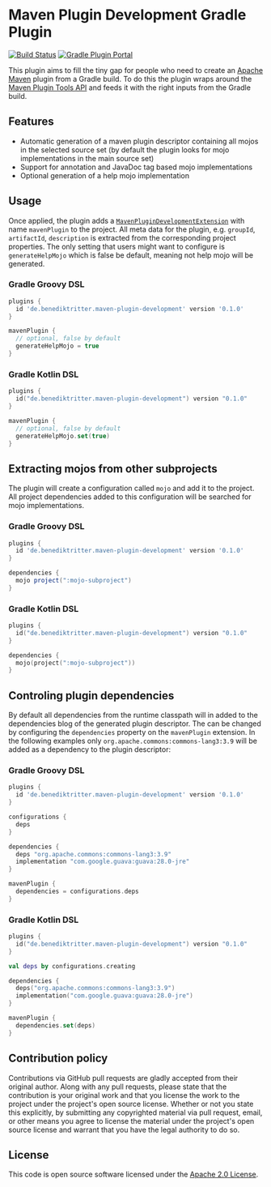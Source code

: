 # Maven Plugin Development Gradle Plugin

[![Build Status](https://img.shields.io/endpoint.svg?url=https%3A%2F%2Factions-badge.atrox.dev%2Fbritter%2Fmaven-plugin-development%2Fbadge%3Fref%3Dmaster&style=flat)](https://actions-badge.atrox.dev/britter/maven-plugin-development/goto?ref=master)
[![Gradle Plugin Portal](https://img.shields.io/maven-metadata/v?label=Plugin%20Portal&metadataUrl=https%3A%2F%2Fplugins.gradle.org%2Fm2%2Fde%2Fbenediktritter%2Fmaven-plugin-development%2Fde.benediktritter.maven-plugin-development.gradle.plugin%2Fmaven-metadata.xml)](https://plugins.gradle.org/plugin/de.benediktritter.maven-plugin-development)

This plugin aims to fill the tiny gap for people who need to create an [Apache Maven](https://maven.apacke.org) plugin from a Gradle build.
To do this the plugin wraps around the [Maven Plugin Tools API](https://maven.apache.org/plugin-tools/) and feeds it with the right inputs from the Gradle build.

## Features

- Automatic generation of a maven plugin descriptor containing all mojos in the selected source set (by default the plugin looks for mojo implementations in the main source set)
- Support for annotation and JavaDoc tag based mojo implementations
- Optional generation of a help mojo implementation

## Usage

Once applied, the plugin adds a [`MavenPluginDevelopmentExtension`](https://github.com/britter/maven-plugin-development/blob/0.1.0/src/main/kotlin/de/benediktritter/maven/plugin/development/MavenPluginDevelopmentExtension.kt) with name `mavenPlugin` to the project.
All meta data for the plugin, e.g. `groupId`, `artifactId`, `description` is extracted from the corresponding project properties.
The only setting that users might want to configure is `generateHelpMojo` which is false be default, meaning not help mojo will be generated.

### Gradle Groovy DSL

```groovy
plugins {
  id 'de.benediktritter.maven-plugin-development' version '0.1.0'
}

mavenPlugin {
  // optional, false by default
  generateHelpMojo = true
}
```

### Gradle Kotlin DSL

```kotlin
plugins {
  id("de.benediktritter.maven-plugin-development") version "0.1.0"
}

mavenPlugin {
  // optional, false by default
  generateHelpMojo.set(true)
}
```

## Extracting mojos from other subprojects

The plugin will create a configuration called `mojo` and add it to the project.
All project dependencies added to this configuration will be searched for mojo implementations.

### Gradle Groovy DSL

```groovy
plugins {
  id 'de.benediktritter.maven-plugin-development' version '0.1.0'
}

dependencies {
  mojo project(":mojo-subproject")
}
```

### Gradle Kotlin DSL

```kotlin
plugins {
  id("de.benediktritter.maven-plugin-development") version "0.1.0"
}

dependencies {
  mojo(project(":mojo-subproject"))
}
```

## Controling plugin dependencies

By default all dependencies from the runtime classpath will in added to the dependencies blog of the generated plugin descriptor.
The can be changed by configuring the `dependencies` property on the `mavenPlugin` extension.
In the following examples only `org.apache.commons:commons-lang3:3.9` will be added as a dependency to the plugin descriptor: 


### Gradle Groovy DSL

```groovy
plugins {
  id 'de.benediktritter.maven-plugin-development' version '0.1.0'
}

configurations {
  deps
}

dependencies {
  deps "org.apache.commons:commons-lang3:3.9"
  implementation "com.google.guava:guava:28.0-jre"
}

mavenPlugin {
  dependencies = configurations.deps
}
```

### Gradle Kotlin DSL

```kotlin
plugins {
  id("de.benediktritter.maven-plugin-development") version "0.1.0"
}

val deps by configurations.creating

dependencies {
  deps("org.apache.commons:commons-lang3:3.9")
  implementation("com.google.guava:guava:28.0-jre")
}

mavenPlugin {
  dependencies.set(deps)
}
```

## Contribution policy

Contributions via GitHub pull requests are gladly accepted from their original author. Along with any pull requests, please state that the contribution is your original work and that you license the work to the project under the project's open source license. Whether or not you state this explicitly, by submitting any copyrighted material via pull request, email, or other means you agree to license the material under the project's open source license and warrant that you have the legal authority to do so.

## License

This code is open source software licensed under the [Apache 2.0 License](https://www.apache.org/licenses/LICENSE-2.0.html).
